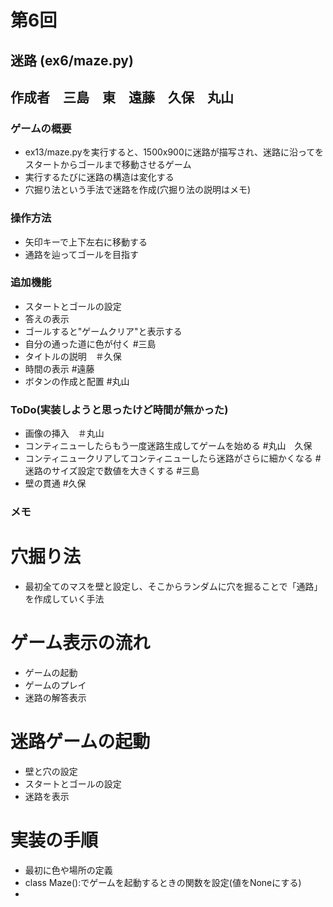# 第6回
## 迷路 (ex6/maze.py)
## 作成者　三島　東　遠藤　久保　丸山
### ゲームの概要
- ex13/maze.pyを実行すると、1500x900に迷路が描写され、迷路に沿ってを
   スタートからゴールまで移動させるゲーム
- 実行するたびに迷路の構造は変化する
- 穴掘り法という手法で迷路を作成(穴掘り法の説明はメモ)
### 操作方法
  - 矢印キーで上下左右に移動する
  - 通路を辿ってゴールを目指す

### 追加機能
 - スタートとゴールの設定
 - 答えの表示
 - ゴールすると"ゲームクリア"と表示する
 - 自分の通った道に色が付く   #三島
 - タイトルの説明　＃久保
 - 時間の表示 #遠藤
 - ボタンの作成と配置 #丸山

### ToDo(実装しようと思ったけど時間が無かった)
 - 画像の挿入　＃丸山　
 - コンティニューしたらもう一度迷路生成してゲームを始める #丸山　久保
 - コンティニュークリアしてコンティニューしたら迷路がさらに細かくなる  #迷路のサイズ設定で数値を大きくする #三島
 - 壁の貫通 #久保
 

 ### メモ

 # 穴掘り法
 - 最初全てのマスを壁と設定し、そこからランダムに穴を掘ることで「通路」を作成していく手法

 # ゲーム表示の流れ
 - ゲームの起動
 - ゲームのプレイ
 - 迷路の解答表示
 
 # 迷路ゲームの起動
 - 壁と穴の設定
 - スタートとゴールの設定
 - 迷路を表示

 # 実装の手順
 - 最初に色や場所の定義
 - class Maze():でゲームを起動するときの関数を設定(値をNoneにする)
 - 